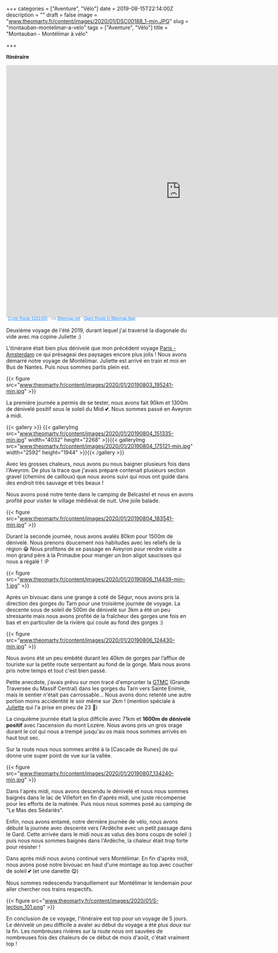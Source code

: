 +++
categories = ["Aventure", "Vélo"]
date = 2019-08-15T22:14:00Z
description = ""
draft = false
image = "www.theomarty.fr/content/images/2020/01/DSC00188_1-min.JPG"
slug = "montauban-montelimar-a-velo"
tags = ["Aventure", "Vélo"]
title = "Montauban - Montélimar à vélo"

+++




**Itinéraire**

<iframe src="https://www.bikemap.net/en/r/5161430/widget/?width=640&amp;height=480&amp;unit=metric" style="height:680px;" width="940" height="680" border="0" frameborder="0" marginheight="0" marginwidth="0" scrolling="no"> </iframe> <div style="margin: -4px 0 0 5px; height: 16px; color: #889EAC; font-family: sans-serif; font-size: 11px;"> <a href="https://www.bikemap.net/en/r/5161430/" style="color:#1381fa; text-decoration:underline;" target="_blank" rel="noopener">Cycle Route 5161430</a> - via <a href="https://www.bikemap.net" style="color:#1381fa; text-decoration:underline;" target="_blank">Bikemap.net</a> - <a href="https://bikemap.page.link/?link=https://www.bikemap.net/en/r/5161430/&apn=com.toursprung.bikemap&isi=625759466&ibi=com.toursprung.bikemap&st=Montauban+-+montélimar+été+2019&sd=Check+out+this+route+on+Bikemap+by+nithwith!&si=https://media.bikemap.net/routes/5161430/staticmaps/9f8eef20-bd3e-41ba-89b0-794fd7ed0eb6_400x400.jpg&efr=1&utm_source=website&utm_medium=route_widget&utm_campaign=widget_bottom" style="color:#1381fa; text-decoration:underline;" target="_blank"> Open Route in Bikemap App </a> </div>



Deuxième voyage de l'été 2019, durant lequel j'ai traversé la diagonale du vide avec ma copine Juliette :)

L'itinéraire était bien plus dénivelé que mon précédent voyage [Paris - Amsterdam](www.theomarty.fr/paris-amsterdam-a-velo/) ce qui présageai des paysages encore plus jolis ! Nous avons démarré notre voyage de Montélimar. Juliette est arrivé en train et moi en Bus de Nantes. Puis nous sommes partis plein est.

{{< figure src="www.theomarty.fr/content/images/2020/01/20190803_195241-min.jpg" >}}

La première journée a permis de se tester, nous avons fait 90km et 1300m de dénivelé positif sous le soleil du Midi 💕.  Nous sommes passé en Aveyron à midi.

{{< gallery >}}
{{< galleryImg  src="www.theomarty.fr/content/images/2020/01/20190804_151335-min.jpg" width="4032" height="2268" >}}{{< galleryImg  src="www.theomarty.fr/content/images/2020/01/20190804_175121-min.jpg" width="2592" height="1944" >}}{{< /gallery >}}

Avec les grosses chaleurs, nous avons pu nous baigner plusieurs fois dans l'Aveyron. De plus la trace que j'avais préparé contenait plusieurs section gravel (chemins de cailloux) que nous avons suivi qui nous ont guidé dans des endroit très sauvage et très beaux !

Nous avons posé notre tente dans le camping de Belcastel et nous en avons profité pour visiter le village médiéval de nuit. Une joile balade.

{{< figure src="www.theomarty.fr/content/images/2020/01/20190804_183541-min.jpg" >}}

Durant la seconde journée, nous avons avalés 80km pour 1500m de dénivelé. Nous prenons doucement nos habitudes avec les reliefs de la région 😁  Nous profitons de se passage en Aveyron pour rendre visite a mon grand père à la Primaube pour manger un bon aligot saucisses qui nous a régalé ! :P

{{< figure src="www.theomarty.fr/content/images/2020/01/20190806_114439-min-1.jpg" >}}

Après un bivouac dans une grange à coté de Ségur, nous avons pris la direction des gorges du Tarn pour une troisième journée de voyage. La descente sous de soleil de 500m de dénivelé sur 3km a été un peu stressante mais nous avons profité de la fraîcheur des gorges une fois en bas et en particulier de la rivière qui coule au fond des gorges :)

{{< figure src="www.theomarty.fr/content/images/2020/01/20190806_124430-min.jpg" >}}

Nous avons été un peu embêté durant les 40km de gorges par l’afflux de touriste  sur la petite route serpentant au fond de la gorge. Mais nous avons pris notre temps et tout c'est bien passé.

Petite anecdote, j'avais prévu sur mon tracé d'emprunter la [GTMC](https://www.la-gtmc.com/) (Grande Traversée du Massif Central) dans les gorges du Tarn vers Sainte Enimie, mais le sentier n'était pas carrossable... Nous  avons donc retenté une autre portion moins accidentité le soir même sur 2km !  (mention spéciale à [Juliette](https://www.facebook.com/juliette.bonnard.9?__tn__=K-R&eid=ARDNHMSEQMq3Bo4D4-DObQ57l6Hct00eNRPM4x42ukTD1fYNR4i0_lOulh-zxMehd4w9_r2yBiEaNevJ&fref=mentions&__xts__%5B0%5D=68.ARDWwmoADbaElDbzBaTtr7tzP23E6wQIpDADgHM5Er3zwffCk1uJyu3X6qgrZRZhoHhIjOOu43UiEI8LweWCSfU5AUnVxi5-QH_c6v2tSazIeR8zCYmHTwLyG6gbphzaS2blMwlrOcGF0pkS2spSTuLFtx46f34ppplyS-5nkJo7XXyEW16-8Y_zT5OfI4wcaEQA5CWjv4q3U6Jy4jv5sRONonYTVCgVypheZZ7vwk4DHrrk5AoA38GGZgkOePm15CdQQ18qivqND_IXsGQ_OOndAFpur5GWoT5cSWnGNTsDGivY-aW-GQRSroOcclgJKjEGFipbdEHjqAAfm_GB1-cdl7-o) qui l'a prise en pneu de 23 💪)

La cinquième journée était la plus difficile avec 71km et **1600m**  **de dénivelé positif** avec l’ascension du mont Lozère. Nous avons pris un gros orage durant le col qui nous a trempé jusqu'au os mais nous sommes arrivés en haut tout sec.

Sur la route nous nous sommes arrêté à la [Cascade de Runes] de qui donne une super point de vue sur la vallée.

{{< figure src="www.theomarty.fr/content/images/2020/01/20190807_134240-min.jpg" >}}

Dans l'après midi, nous avons descendu le dénivelé et nous nous sommes baignés dans le lac de Villefort en fin d'après midi, une juste récompense pour les efforts de la matinée. Puis nous nous sommes posé au camping de "Le Mas des Sédariès".

Enfin, nous avons entamé, notre dernière journée de vélo, nous avons débuté la journée avec descente vers l'Ardèche avec un petit passage dans le  Gard. Cette arrivée dans le midi nous as valus des bons coups de soleil :) puis nous nous sommes baignés dans l'Ardèche, la chaleur était trop forte pour résister !

Dans après midi nous avons continué vers Montélimar. En fin d'après midi, nous avons posé notre bivouac en haut d'une montage au top avec coucher de  soleil 💕 (et une danette 😋)

Nous sommes redescendu tranquillement sur Montélimar le lendemain pour aller chercher nos trains respectifs.

{{< figure src="www.theomarty.fr/content/images/2020/01/S-lection_101.png" >}}

En conclusion de ce voyage, l'itinéraire est top pour un voyage de 5 jours. Le dénivelé un peu difficile a avaler au début du voyage a été plus doux sur la fin. Les nombreuses rivières sur la route nous ont sauvées de nombreuses fois des chaleurs de ce début de mois d'août, c'était vraiment top !

